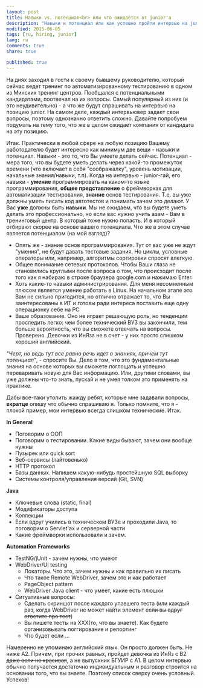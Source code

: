 ```yaml
---
layout: post
title: Навыки vs. потенциал<br> или что ожидается от junior'a
description: "Навыки и потенциал или как успешно пройти интервью на junior-позицию"
modified: 2015-06-05
tags: [ru, hiring, junior]
lang: ru
comments: true
share: true

published: true
---
```


На днях заходил в гости к своему бывшему руководителю, который сейчас ведет тренинг по автоматизированному тестированию в одном из Минских тренинг центров. Пообщался с потенциальными кандидатами, поотвечал на их вопросы. Самый популярный из них (и это неудивительно) - а что же будут спрашивать на интервью на позицию junior. На самом деле, каждый интервьювер задает свои вопросы, поэтому однозначно ответить сложно. Давайте попробуем подумать на тему того, что же в целом ожидает компания от кандидата на эту позицию.

Итак. Практически в любой сфере на любую позицию Вашему работодателю будет интересно как минимум две вещи - навыки и потенциал. Навыки - это то, что Вы умеете делать сейчас. Потенциал - мера того, что вы будете уметь делать через какой-то промежуток времени (что включает в себя "соображалку", уровень мотивации, начальные знания/навыки, т.п). Когда на интервью - junior-гай, его навыки - **умение** программировать на каком-то языке программирования, **общее представление** о фреймворках для автоматизации тестирования, **знание** основ тестирования. Т.е. вы уже должны уметь писать код автотестов и понимать зачем это делают. У Вас **уже** должны быть **навыки**. Мы не ожидаем, что вы будете уметь делать это профессионально, но если вас нужно учить азам - Вам в тренинговый центр. В который тоже нужно попасть. И в который отбирают скорее на основе вашего потенциала. Что же в этом случае является потенциалом (на мой взгляд)?

 * Опять же - знание основ программирования. Тут от вас уже не ждут "умения", не будут давать тестовые задания. Но циклы, условные операторы или, например, алгоритмы сортировки спросят влегкую.
 * Общее понимание сетевых протоколов. Чтобы Ваши глаза не становились круглыми после вопроса о том, что происходит после того как я набираю в строке браузера google.com и нажимаю Enter.
 * Хоть какие-то навыки администрирования. Для меня несомненным плюсом является умение работать в Linux. На начальном этапе это Вам не сильно пригодится, но отлично отражает то, что Вы заинтересованы в ИТ и готовы ради интереса поставить еще одну операционку себе на PC
 * Ваше образование. Оно не играет решающую роль, но тенденции проследить легко: чем более технический ВУЗ вы закончили, тем больше вероятность, что вы сможете отвечать на вопросы. Проверено. Девочки из ИнЯза не в счет - у них просто слишком хороший английский.


*"Черт, но ведь тут все равно речь идет о знаниях, причем тут потенциал"*, - спросите Вы. Дело в том, что это фундаментальные знания на основе которых вы сможете поглощать и успешно переваривать новую для Вас информацию. Или, другими словами, вы уже должны что-то знать, пускай и не умея толком это применять на практике.

Дабы все-таки утолить жажду ребят, которые мне задавали вопросы, **вкратце** опишу что обычно спрашиваю я. Только помните, что я - плохой пример, мои интервью всегда слишком технические. Итак.


**In General**

* Поговорим о ООП
* Поговорим о тестировании. Какие виды бывают, зачем они вообще нужны
* Пузырек или quick sort
* Веб-сервисы (лайтовенько)
* HTTP протокол
* Базы данных. Напишем какую-нибудь простейшную SQL выборку
* Системы контроля/управления версий (Git, SVN)

**Java**

* Ключевые слова (static, final)
* Модификаторы доступа
* Коллекции
* Если вдруг учились в техническом ВУЗе и проходили Java, то поговорим о Servlet'ах и серверной части
* Какие фреймворки использовали и зачем.

**Automation Frameworks**

* TestNG/jUnit - зачем нужны, что умеют
* WebDriver/UI testing  
  * Локаторы. Что это, зачем нужны и как правильно их писать
  * Что такое Remote WebDriver, зачем это и как работает
  * PageObject pattern
  * WebDriver Java client - что умеет, какие есть плюшки
* Ситуативные вопросы:
  * Сделать скриншот после каждого упавшего теста (или каждый раз, когда WebDriver не может найти элемент ~~если вы вдруг ответите про тест~~)
  * Вы пишете тесты на XXX(то, что вы знаете). Как будете организовывать логгирование и репортинг
  * Что будет если ...

Намеренно не упоминаю английский язык. Он просто должен быть. Не ниже A2. Причем, при прочих равных, пройдет девочка из ИнЯз c B2 ~~даже если не красивая~~, а не выпускник БГУИР с A1.
В целом интервью обычно получается достаточно индивидуальным и разговор строится на основании того, что вы знаете. Поэтому список сверху очень условный. Успехов!
